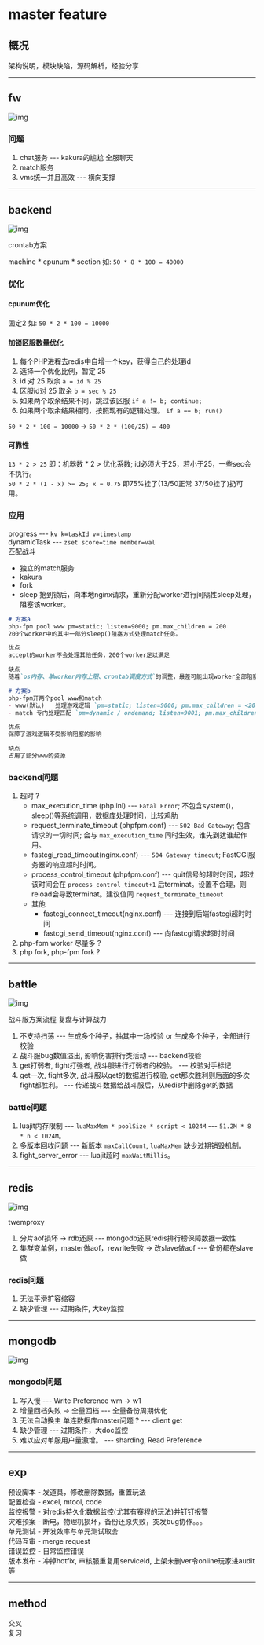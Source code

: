 # master feature

## 概况

架构说明，模块缺陷，源码解析，经验分享

---

## fw

![img](master-fw.png)

### 问题

1. chat服务 --- kakura的尴尬 全服聊天
2. match服务
3. vms统一并且高效 --- 横向支撑

---

## backend

![img](master-cron.png)

crontab方案  

machine \* cpunum * section 如: `50 * 8 * 100 = 40000`

### 优化

#### cpunum优化

固定2 如: `50 * 2 * 100 = 10000`

#### 加锁区服数量优化

1. 每个PHP进程去redis中自增一个key，获得自己的处理id
2. 选择一个优化比例，暂定 25
3. id 对 25 取余 `a = id % 25`
4. 区服id对 25 取余 `b = sec % 25`
5. 如果两个取余结果不同，跳过该区服 `if a != b; continue;`
6. 如果两个取余结果相同，按照现有的逻辑处理。 `if a == b; run()`

`50 * 2 * 100 = 10000` -> `50 * 2 * (100/25) = 400`

#### 可靠性

`13 * 2 > 25` 即：机器数 * 2 > 优化系数; id必须大于25，若小于25，一些sec会不执行。  
`50 * 2 * (1 - x) >= 25; x = 0.75` 即75%挂了(13/50正常 37/50挂了)扔可用。

### 应用

progress  --- `kv k=taskId v=timestamp`  
dynamicTask --- `zset score=time member=val`  
匹配战斗  

- 独立的match服务
- kakura
- fork
- sleep 抢到锁后，向本地nginx请求，重新分配worker进行间隔性sleep处理，阻塞该worker。

```markdown
# 方案a
php-fpm pool www pm=static; listen=9000; pm.max_children = 200
200个worker中的其中一部分sleep()阻塞方式处理match任务。

优点
accept的worker不会处理其他任务，200个worker足以满足

缺点
随着`os内存、单worker内存上限、crontab调度方式`的调整，最差可能出现worker全部阻塞的情况。

# 方案b
php-fpm开两个pool www和match
- www(默认)   处理游戏逻辑 `pm=static; listen=9000; pm.max_children = <200`
- match 专门处理匹配 `pm=dynamic / ondemand; listen=9001; pm.max_children = 200-www的pm.max_children`

优点
保障了游戏逻辑不受影响阻塞的影响

缺点
占用了部分www的资源
```

### backend问题

1. 超时 ?
   - max_execution_time (php.ini) --- `Fatal Error`; 不包含system()，sleep()等系统调用，数据库处理时间，比较鸡肋
   - request_terminate_timeout (phpfpm.conf) --- `502 Bad Gateway`; 包含请求的一切时间; 会与 `max_execution_time` 同时生效，谁先到达谁起作用。
   - fastcgi_read_timeout(nginx.conf) --- `504 Gateway timeout`; FastCGI服务器的响应超时时间。
   - process_control_timeout (phpfpm.conf) --- quit信号的超时时间，超过该时间会在 `process_control_timeout+1` 后terminat。设置不合理，则reload会导致terminat。建议值同 `request_terminate_timeout`
   - 其他
     - fastcgi_connect_timeout(nginx.conf) --- 连接到后端fastcgi超时时间
     - fastcgi_send_timeout(nginx.conf) --- 向fastcgi请求超时时间
2. php-fpm worker 尽量多 ?
3. php fork, php-fpm fork ?

---

## battle

![img](master-abaddon.png)

战斗服方案流程 复盘与计算战力

1. 不支持扫荡 --- 生成多个种子，抽其中一场校验 or 生成多个种子，全部进行校验
2. 战斗服bug数值溢出, 影响伤害排行类活动 --- backend校验
3. get打弱者, fight打强者, 战斗服进行打弱者的校验。 --- 校验对手标记
4. get一次, fight多次, 战斗服以get的数据进行校验, get那次胜利则后面的多次fight都胜利。 --- 传递战斗数据给战斗服后，从redis中删除get的数据

### battle问题

1. luajit内存限制 --- `luaMaxMem * poolSize * script < 1024M` --- `51.2M * 8 * n < 1024M`。
2. 多版本回收问题 --- 新版本 `maxCallCount`, `luaMaxMem` 缺少过期销毁机制。
3. fight_server_error --- luajit超时 `maxWaitMillis`。

---

## redis

![img](master-twemproxy.png)  

twemproxy  

1. 分片aof损坏 -> rdb还原 --- mongodb还原redis排行榜保障数据一致性  
2. 集群变单例，master做aof，rewrite失败 -> 改slave做aof --- 备份都在slave做  

### redis问题

1. 无法平滑扩容缩容
2. 缺少管理 --- 过期条件, 大key监控

---

## mongodb

![img](master-mongodb-replica.png)  

### mongodb问题

1. 写入慢 --- Write Preference wm -> w1
2. 增量回档失败 -> 全量回档 --- 全量备份周期优化
3. 无法自动换主 单连数据库master问题 ? --- client get
4. 缺少管理 --- 过期条件，大doc监控
5. 难以应对单服用户量激增。 --- sharding, Read Preference  

---

## exp

预设脚本 - 发道具，修改删除数据，重置玩法  
配置检查 - excel, mtool, code  
监控报警 - 对redis持久化数据监控(尤其有赛程的玩法)并钉钉报警  
灾难预案 - 断电，物理机损坏，备份还原失败，突发bug协作。。。  
单元测试 - 开发效率与单元测试取舍  
代码互审 - merge request  
错误监控 - 日常监控错误  
版本发布 - 冲掉hotfix, 审核服重复用serviceId, 上架未删ver令online玩家进audit等  

---

## method

交叉  
复习
